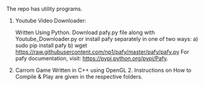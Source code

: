 The repo has utility programs.

1. Youtube Video Downloader:

    Written Using Python.
    Download pafy.py file along with Youtube_Downloader.py or install pafy separately in one of two ways:
    a) sudo pip install pafy
    b) wget https://raw.githubusercontent.com/np1/pafy/master/pafy/pafy.py
    For pafy documentation, visit: https://pypi.python.org/pypi/Pafy. 

2. Carrom Game Written in C++ using OpenGL 2.
    Instructions on How to Compile & Play are given in the respective folders.
